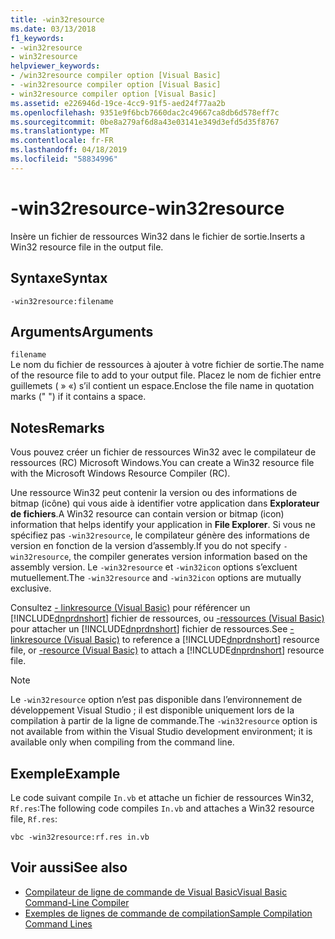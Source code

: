 ```yaml
---
title: -win32resource
ms.date: 03/13/2018
f1_keywords:
- -win32resource
- win32resource
helpviewer_keywords:
- /win32resource compiler option [Visual Basic]
- -win32resource compiler option [Visual Basic]
- win32resource compiler option [Visual Basic]
ms.assetid: e226946d-19ce-4cc9-91f5-aed24f77aa2b
ms.openlocfilehash: 9351e9f6bcb7660dac2c49667ca8db6d578eff7c
ms.sourcegitcommit: 0be8a279af6d8a43e03141e349d3efd5d35f8767
ms.translationtype: MT
ms.contentlocale: fr-FR
ms.lasthandoff: 04/18/2019
ms.locfileid: "58834996"
---
```

# <a name="-win32resource"></a><span data-ttu-id="38210-102">-win32resource</span><span class="sxs-lookup"><span data-stu-id="38210-102">-win32resource</span></span>
<span data-ttu-id="38210-103">Insère un fichier de ressources Win32 dans le fichier de sortie.</span><span class="sxs-lookup"><span data-stu-id="38210-103">Inserts a Win32 resource file in the output file.</span></span>  
  
## <a name="syntax"></a><span data-ttu-id="38210-104">Syntaxe</span><span class="sxs-lookup"><span data-stu-id="38210-104">Syntax</span></span>  
  
```  
-win32resource:filename  
```  
  
## <a name="arguments"></a><span data-ttu-id="38210-105">Arguments</span><span class="sxs-lookup"><span data-stu-id="38210-105">Arguments</span></span>  
 `filename`  
 <span data-ttu-id="38210-106">Le nom du fichier de ressources à ajouter à votre fichier de sortie.</span><span class="sxs-lookup"><span data-stu-id="38210-106">The name of the resource file to add to your output file.</span></span> <span data-ttu-id="38210-107">Placez le nom de fichier entre guillemets ( » «) s’il contient un espace.</span><span class="sxs-lookup"><span data-stu-id="38210-107">Enclose the file name in quotation marks (" ") if it contains a space.</span></span>  
  
## <a name="remarks"></a><span data-ttu-id="38210-108">Notes</span><span class="sxs-lookup"><span data-stu-id="38210-108">Remarks</span></span>  
 <span data-ttu-id="38210-109">Vous pouvez créer un fichier de ressources Win32 avec le compilateur de ressources (RC) Microsoft Windows.</span><span class="sxs-lookup"><span data-stu-id="38210-109">You can create a Win32 resource file with the Microsoft Windows Resource Compiler (RC).</span></span>  
  
 <span data-ttu-id="38210-110">Une ressource Win32 peut contenir la version ou des informations de bitmap (icône) qui vous aide à identifier votre application dans **Explorateur de fichiers**.</span><span class="sxs-lookup"><span data-stu-id="38210-110">A Win32 resource can contain version or bitmap (icon) information that helps identify your application in **File Explorer**.</span></span> <span data-ttu-id="38210-111">Si vous ne spécifiez pas `-win32resource`, le compilateur génère des informations de version en fonction de la version d’assembly.</span><span class="sxs-lookup"><span data-stu-id="38210-111">If you do not specify `-win32resource`, the compiler generates version information based on the assembly version.</span></span> <span data-ttu-id="38210-112">Le `-win32resource` et `-win32icon` options s’excluent mutuellement.</span><span class="sxs-lookup"><span data-stu-id="38210-112">The `-win32resource` and `-win32icon` options are mutually exclusive.</span></span>  
  
 <span data-ttu-id="38210-113">Consultez [- linkresource (Visual Basic)](../../../visual-basic/reference/command-line-compiler/linkresource.md) pour référencer un [!INCLUDE[dnprdnshort](~/includes/dnprdnshort-md.md)] fichier de ressources, ou [-ressources (Visual Basic)](../../../visual-basic/reference/command-line-compiler/resource.md) pour attacher un [!INCLUDE[dnprdnshort](~/includes/dnprdnshort-md.md)] fichier de ressources.</span><span class="sxs-lookup"><span data-stu-id="38210-113">See [-linkresource (Visual Basic)](../../../visual-basic/reference/command-line-compiler/linkresource.md) to reference a [!INCLUDE[dnprdnshort](~/includes/dnprdnshort-md.md)] resource file, or [-resource (Visual Basic)](../../../visual-basic/reference/command-line-compiler/resource.md) to attach a [!INCLUDE[dnprdnshort](~/includes/dnprdnshort-md.md)] resource file.</span></span>  
  
> [!NOTE]
>  <span data-ttu-id="38210-114">Le `-win32resource` option n’est pas disponible dans l’environnement de développement Visual Studio ; il est disponible uniquement lors de la compilation à partir de la ligne de commande.</span><span class="sxs-lookup"><span data-stu-id="38210-114">The `-win32resource` option is not available from within the Visual Studio development environment; it is available only when compiling from the command line.</span></span>  
  
## <a name="example"></a><span data-ttu-id="38210-115">Exemple</span><span class="sxs-lookup"><span data-stu-id="38210-115">Example</span></span>  
 <span data-ttu-id="38210-116">Le code suivant compile `In.vb` et attache un fichier de ressources Win32, `Rf.res`:</span><span class="sxs-lookup"><span data-stu-id="38210-116">The following code compiles `In.vb` and attaches a Win32 resource file, `Rf.res`:</span></span>  
  
```console  
vbc -win32resource:rf.res in.vb  
```  
  
## <a name="see-also"></a><span data-ttu-id="38210-117">Voir aussi</span><span class="sxs-lookup"><span data-stu-id="38210-117">See also</span></span>

- [<span data-ttu-id="38210-118">Compilateur de ligne de commande de Visual Basic</span><span class="sxs-lookup"><span data-stu-id="38210-118">Visual Basic Command-Line Compiler</span></span>](../../../visual-basic/reference/command-line-compiler/index.md)
- [<span data-ttu-id="38210-119">Exemples de lignes de commande de compilation</span><span class="sxs-lookup"><span data-stu-id="38210-119">Sample Compilation Command Lines</span></span>](../../../visual-basic/reference/command-line-compiler/sample-compilation-command-lines.md)
